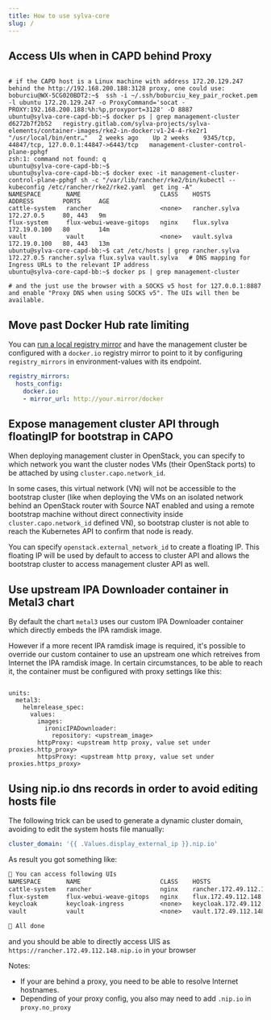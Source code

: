 ```yaml
---
title: How to use sylva-core
slug: /
---
```


## Access UIs when in CAPD behind Proxy

```shell

# if the CAPD host is a Linux machine with address 172.20.129.247 behind the http://192.168.200.188:3128 proxy, one could use:
boburciu@WX-5CG020BDT2:~$  ssh -i ~/.ssh/boburciu_key_pair_rocket.pem -l ubuntu 172.20.129.247 -o ProxyCommand='socat - PROXY:192.168.200.188:%h:%p,proxyport=3128' -D 8887
ubuntu@sylva-core-capd-bb:~$ docker ps | grep management-cluster
d6272b7f2b52   registry.gitlab.com/sylva-projects/sylva-elements/container-images/rke2-in-docker:v1-24-4-rke2r1   "/usr/local/bin/entr…"   2 weeks ago    Up 2 weeks    9345/tcp, 44847/tcp, 127.0.0.1:44847->6443/tcp   management-cluster-control-plane-pphgf
zsh:1: command not found: q
ubuntu@sylva-core-capd-bb:~$
ubuntu@sylva-core-capd-bb:~$ docker exec -it management-cluster-control-plane-pphgf sh -c "/var/lib/rancher/rke2/bin/kubectl --kubeconfig /etc/rancher/rke2/rke2.yaml  get ing -A"
NAMESPACE       NAME                      CLASS    HOSTS           ADDRESS        PORTS     AGE
cattle-system   rancher                   <none>   rancher.sylva   172.27.0.5     80, 443   9m
flux-system     flux-webui-weave-gitops   nginx    flux.sylva      172.19.0.100   80        14m
vault           vault                     <none>   vault.sylva     172.19.0.100   80, 443   13m
ubuntu@sylva-core-capd-bb:~$ cat /etc/hosts | grep rancher.sylva
172.27.0.5 rancher.sylva flux.sylva vault.sylva   # DNS mapping for Ingress URLs to the relevant IP address
ubuntu@sylva-core-capd-bb:~$ docker ps | grep management-cluster

# and the just use the browser with a SOCKS v5 host for 127.0.0.1:8887 and enable "Proxy DNS when using SOCKS v5". The UIs will then be available.
```

## Move past Docker Hub rate limiting

You can [run a local registry mirror](https://docs.docker.com/registry/recipes/mirror/#run-a-registry-as-a-pull-through-cache) and have the management cluster be configured with a `docker.io` registry mirror to point to it by configuring `registry_mirrors` in environment-values with its endpoint.

```yaml
registry_mirrors:
  hosts_config:
    docker.io:
    - mirror_url: http://your.mirror/docker
```

## Expose management cluster API through floatingIP for bootstrap in CAPO

When deploying management cluster in OpenStack, you can specify to which network you want the cluster nodes VMs (their OpenStack ports) to be attached by using `cluster.capo.network_id`.

In some cases, this virtual network (VN) will not be accessible to the bootstrap cluster (like when deploying the VMs on an isolated network behind an OpenStack router with Source NAT enabled and using a remote bootstrap machine without direct connectivity inside `cluster.capo.network_id` defined VN), so bootstrap cluster is not able to reach the Kubernetes API to confirm that node is ready.

You can specify `openstack.external_network_id` to create a floating IP. This floating IP will be used by default to access to cluster API and allows the bootstrap cluster to access management cluster API as well.

## Use upstream IPA Downloader container in Metal3 chart

By default the chart `metal3` uses our custom IPA Downloader container which directly embeds the IPA ramdisk image.

However if a more recent IPA ramdisk image is required, it's possible to override our custom container to use an upstream one which retreives from Internet the IPA ramdisk image. In certain circumstances, to be able to reach it, the container must be configured with proxy settings like this:

```shell

units:
  metal3:
    helmrelease_spec:
      values:
        images:
          ironicIPADownloader:
            repository: <upstream_image>
        httpProxy: <upstream http proxy, value set under proxies.http_proxy>
        httpsProxy: <upstream http proxy, value set under proxies.https_proxy>
```

## Using nip.io dns records in order to avoid editing hosts file

The following trick can be used to generate a dynamic cluster domain, avoiding to edit the system hosts file manually:

```yaml
cluster_domain: '{{ .Values.display_external_ip }}.nip.io'
```

As result you got something like:

```txt
🌱 You can access following UIs
NAMESPACE       NAME                      CLASS    HOSTS                            ADDRESS                                                          PORTS     AGE
cattle-system   rancher                   nginx    rancher.172.49.112.148.nip.io    192.168.128.120,192.168.128.121,192.168.128.49,192.168.129.244   80, 443   15m
flux-system     flux-webui-weave-gitops   nginx    flux.172.49.112.148.nip.io       192.168.128.120,192.168.128.121,192.168.128.49,192.168.129.244   80, 443   11m
keycloak        keycloak-ingress          <none>   keycloak.172.49.112.148.nip.io   192.168.128.120,192.168.128.121,192.168.128.49,192.168.129.244   80, 443   33m
vault           vault                     <none>   vault.172.49.112.148.nip.io      192.168.128.120,192.168.128.121,192.168.128.49,192.168.129.244   80, 443   33m

🎉 All done
```

and you should be able to directly access UIS as `https://rancher.172.49.112.148.nip.io` in your browser

Notes:

- If your are behind a proxy, you need to be able to resolve Internet hostnames.
- Depending of your proxy config, you also may need to add `.nip.io` in `proxy.no_proxy`
